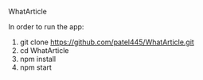 WhatArticle

In order to run the app:

1. git clone https://github.com/patel445/WhatArticle.git<br />
2. cd WhatArticle<br />
3. npm install<br />
4. npm start
